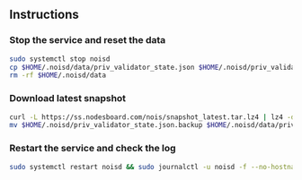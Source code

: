 ## Instructions

### Stop the service and reset the data

```bash
sudo systemctl stop noisd
cp $HOME/.noisd/data/priv_validator_state.json $HOME/.noisd/priv_validator_state.json.backup
rm -rf $HOME/.noisd/data
```

### Download latest snapshot

```bash
curl -L https://ss.nodesboard.com/nois/snapshot_latest.tar.lz4 | lz4 -dc - | tar -xf - -C $HOME/.canine --strip-components 2
mv $HOME/.noisd/priv_validator_state.json.backup $HOME/.noisd/data/priv_validator_state.json
```

### Restart the service and check the log

```bash
sudo systemctl restart noisd && sudo journalctl -u noisd -f --no-hostname -o cat
```
